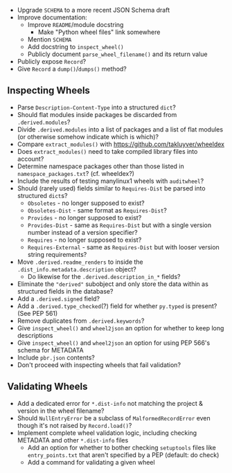 - Upgrade `SCHEMA` to a more recent JSON Schema draft
- Improve documentation:
    - Improve `README`/module docstring
        - Make "Python wheel files" link somewhere
    - Mention `SCHEMA`
    - Add docstring to `inspect_wheel()`
    - Publicly document `parse_wheel_filename()` and its return value
- Publicly expose `Record`?
- Give `Record` a `dump()`/`dumps()` method?

Inspecting Wheels
-----------------
- Parse `Description-Content-Type` into a structured `dict`?
- Should flat modules inside packages be discarded from `.derived.modules`?
- Divide `.derived.modules` into a list of packages and a list of flat modules
  (or otherwise somehow indicate which is which)?
- Compare `extract_modules()` with <https://github.com/takluyver/wheeldex>
- Does `extract_modules()` need to take compiled library files into account?
- Determine namespace packages other than those listed in
  `namespace_packages.txt`?  (cf. wheeldex?)
- Include the results of testing manylinux1 wheels with `auditwheel`?
- Should (rarely used) fields similar to `Requires-Dist` be parsed into
  structured `dict`s?
    - `Obsoletes` - no longer supposed to exist?
    - `Obsoletes-Dist` - same format as `Requires-Dist`?
    - `Provides` - no longer supposed to exist?
    - `Provides-Dist` - same as `Requires-Dist` but with a single version
      number instead of a version specifier?
    - `Requires` - no longer supposed to exist?
    - `Requires-External` - same as `Requires-Dist` but with looser version
      string requirements?
- Move `.derived.readme_renders` to inside the
  `.dist_info.metadata.description` object?
    - Do likewise for the `.derived.description_in_*` fields?
- Eliminate the `"derived"` subobject and only store the data within as
  structured fields in the database?
- Add a `.derived.signed` field?
- Add a `.derived.type_checked`(?) field for whether `py.typed` is present?
  (See PEP 561)
- Remove duplicates from `.derived.keywords`?
- Give `inspect_wheel()` and `wheel2json` an option for whether to keep long
  descriptions
- Give `inspect_wheel()` and `wheel2json` an option for using PEP 566's schema
  for METADATA
- Include `pbr.json` contents?
- Don't proceed with inspecting wheels that fail validation?

Validating Wheels
-----------------
- Add a dedicated error for `*.dist-info` not matching the project & version in
  the wheel filename?
- Should `NullEntryError` be a subclass of `MalformedRecordError` even though
  it's not raised by `Record.load()`?
- Implement complete wheel validation logic, including checking METADATA and
  other `*.dist-info` files
    - Add an option for whether to bother checking `setuptools` files like
      `entry_points.txt` that aren't specified by a PEP (default: do check)
    - Add a command for validating a given wheel
